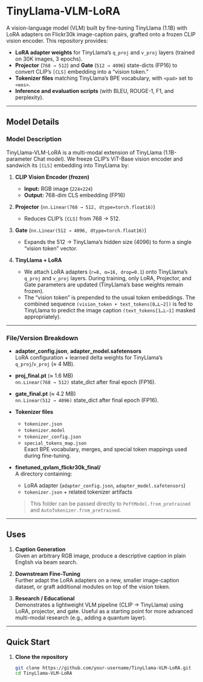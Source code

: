 # TinyLlama-VLM-LoRA

A vision-language model (VLM) built by fine-tuning TinyLlama (1.1B) with LoRA adapters on Flickr30k image-caption pairs, grafted onto a frozen CLIP vision encoder. This repository provides:

- **LoRA adapter weights** for TinyLlama’s `q_proj` and `v_proj` layers (trained on 30K images, 3 epochs).
- **Projector** (`768 → 512`) and **Gate** (`512 → 4096`) state-dicts (FP16) to convert CLIP’s `[CLS]` embedding into a “vision token.”
- **Tokenizer files** matching TinyLlama’s BPE vocabulary, with `<pad>` set to `<eos>`.
- **Inference and evaluation scripts** (with BLEU, ROUGE-1, F1, and perplexity).

---

## Model Details

### Model Description

TinyLlama-VLM-LoRA is a multi-modal extension of TinyLlama (1.1B-parameter Chat model). We freeze CLIP’s ViT-Base vision encoder and sandwich its `[CLS]` embedding into TinyLlama by:

1. **CLIP Vision Encoder (frozen)**
   - **Input:** RGB image (`224×224`)
   - **Output:** 768-dim CLS embedding (FP16)

2. **Projector** (`nn.Linear(768 → 512, dtype=torch.float16)`)
   - Reduces CLIP’s `[CLS]` from 768 → 512.

3. **Gate** (`nn.Linear(512 → 4096, dtype=torch.float16)`)
   - Expands the 512 → TinyLlama’s hidden size (4096) to form a single “vision token” vector.

4. **TinyLlama + LoRA**
   - We attach LoRA adapters (`r=8, α=16, drop=0.1`) onto TinyLlama’s `q_proj` and `v_proj` layers. During training, only LoRA, Projector, and Gate parameters are updated (TinyLlama’s base weights remain frozen).
   - The “vision token” is prepended to the usual token embeddings. The combined sequence `(vision_token + text_tokens[0…L−2])` is fed to TinyLlama to predict the image caption `(text_tokens[1…L−1]` masked appropriately).

---

### File/Version Breakdown

- **adapter_config.json**, **adapter_model.safetensors**  
  LoRA configuration + learned delta weights for TinyLlama’s `q_proj`/`v_proj` (≈ 4 MB).

- **proj_final.pt** (≈ 1.6 MB)  
  `nn.Linear(768 → 512)` state_dict after final epoch (FP16).

- **gate_final.pt** (≈ 4.2 MB)  
  `nn.Linear(512 → 4096)` state_dict after final epoch (FP16).

- **Tokenizer files**  
  - `tokenizer.json`  
  - `tokenizer.model`  
  - `tokenizer_config.json`  
  - `special_tokens_map.json`  
  Exact BPE vocabulary, merges, and special token mappings used during fine-tuning.

- **finetuned_qvlam_flickr30k_final/**  
  A directory containing:  
  - LoRA adapter (`adapter_config.json`, `adapter_model.safetensors`)  
  - `tokenizer.json` + related tokenizer artifacts  
  > This folder can be passed directly to `PeftModel.from_pretrained` and `AutoTokenizer.from_pretrained`.

---

## Uses

1. **Caption Generation**  
   Given an arbitrary RGB image, produce a descriptive caption in plain English via beam search.

2. **Downstream Fine-Tuning**  
   Further adapt the LoRA adapters on a new, smaller image-caption dataset, or graft additional modules on top of the vision token.

3. **Research / Educational**  
   Demonstrates a lightweight VLM pipeline (CLIP → TinyLlama) using LoRA, projector, and gate. Useful as a starting point for more advanced multi-modal research (e.g., adding a quantum layer).

---

## Quick Start

1. **Clone the repository**  
   ```bash
   git clone https://github.com/your-username/TinyLlama-VLM-LoRA.git
   cd TinyLlama-VLM-LoRA
